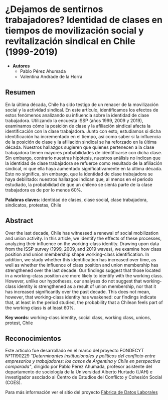 # ¿Dejamos de sentirnos trabajadores? Identidad de clases en tiempos de movilización social y revitalización sindical en Chile (1999-2019)

- **Autores** 
  - Pablo Pérez Ahumada
  - Valentina Andrade de la Horra
  
## Resumen

En la última década, Chile ha sido testigo de un renacer de la movilización social y la actividad sindical. En este artículo, identificamos los efectos de estos fenómenos analizando su influencia sobre la identidad de clase trabajadora. Utilizando la encuesta ISSP (años 1999, 2009 y 2019), examinamos cómo la posición de clase y la afiliación sindical afecta la identificación con la clase trabajadora. Junto con esto, estudiamos si dicha identificación ha incrementado en el tiempo, así como saber si la influencia de la posición de clase y la afiliación sindical se ha reforzado en la última década. Nuestros hallazgos sugieren que quienes pertenecen a la clase trabajadora tienen mayores probabilidades de identificarse con dicha clase. Sin embargo, contrario nuestras hipótesis, nuestros análisis no indican que la identidad de clase trabajadora se refuerce como resultado de la afiliación sindical, ni que ella haya aumentado significativamente en la última década. Esto no significa, sin embargo, que la identidad de clase trabajadora se haya debilitado: nuestros hallazgos indican que, al menos en el periodo estudiado, la probabilidad de que un chileno se sienta parte de la clase trabajadora es de por lo menos 60%. 

**Palabras claves**: identidad de clases, clase social, clase trabajadora, sindicatos, protestas, Chile

## Abstract

Over the last decade, Chile has witnessed a renewal of social mobilization and union activity. In this article, we identify the effects of these processes, analyzing their influence on the working-class identity. Drawing upon data from the ISSP survey (1999, 2009, and 2019 waves), we examine how class position and union membership shape working-class identification. In addition, we study whether this identification has increased over time, as well as whether the influence of class position and union membership has strengthened over the last decade. Our findings suggest that those located in a working-class position are more likely to identify with the working class. However, unlike our hypotheses, our analyses do not suggest that working-class identity is strengthened as a result of union membership, nor that it has increased significantly over the past decade. This does not mean, however, that working-class identity has weakened: our findings indicate that, at least in the period studied, the probability that a Chilean feels part of the working class is at least 60%. 

**Key words**: working-class identity, social class, working class, unions, protest, Chile

## Reconocimientos

Este artículo fue desarrollado en el marco del proyecto FONDECYT N°11190229 *"Determinantes institucionales y políticos del conflicto entre empresarios y trabajadores: los casos de Argentina y Chile en perspectiva comparada"*, dirigido por Pablo Pérez Ahumada, profesor asistente del departamento de sociología de la Universidad Alberto Hurtado (UAH) e investigador asociado al Centro de Estudios del Conflicto y Cohesión Social (COES). 

Para más información ver el sitio del proyecto [Fábrica de Datos Laborales](https://fabricadedatoslaborales.cl/)

